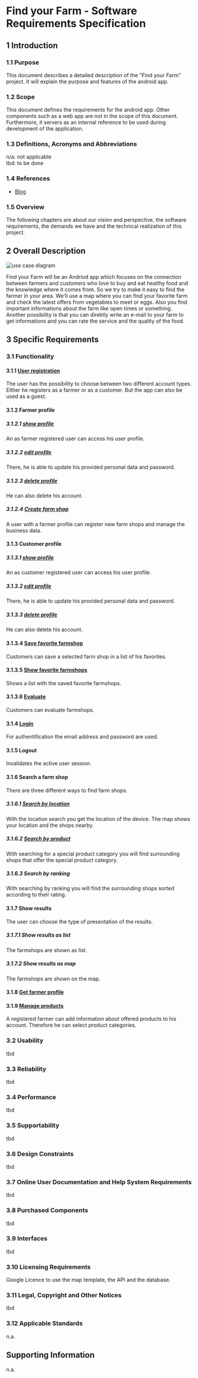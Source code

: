 # Find your Farm - Software Requirements Specification


## 1 Introduction


### 1.1 Purpose

This document describes a detailed description of the "Find your Farm" project. 
It will explain the purpose and features of the android app.

### 1.2 Scope

This document defines the requirements for the android app. Other components such as a web app are not in the scope of this document. 
Furthermore, it servers as an internal reference to be used during development of the application.

### 1.3 Definitions, Acronyms and Abbreviations

n/a: not applicable  
tbd: to be done


### 1.4 References


* [Blog](https://findyourfarm.wordpress.com/)


### 1.5 Overview

The following chapters are about our vision and perspective, the software requirements, the demands we have and the technical realization of this project.

## 2 Overall Description

![use case diagram](https://github.com/linkna/FyF/blob/master/documentation/OverallUseCaseDiagram-Page-1.jpg)

Find your Farm will be an Andriod app which focuses on the connection between farmers and customers who love to buy and eat healthy food and the knowledge where it comes from. So we try to make it easy to find the farmer in your area. We'll use a map where you can find your favorite farm and check the latest offers from vegetables to meet or eggs. Also you find important informations about the farm like open times or something. Another possibility is that you can direktly write an e-mail to your farm to get informations and you can rate the service and the quality of the food.

## 3 Specific Requirements

### 3.1 Functionality

#### 3.1.1 [User registration](https://github.com/linkna/FyF/blob/master/documentation/UC/UCS-create%20profile.md)

The user has the possibility to choose between two different account types. 
Either he registers as a farmer or as a customer. But the app can also be used as a guest.

#### 3.1.2 Farmer profile
##### 3.1.2.1 [show profile](https://github.com/linkna/FyF/blob/master/documentation/UC/UCS-create%20farm%20shop.md)
An as farmer registered user can access his user profile. 
##### 3.1.2.2 [edit profile](https://github.com/linkna/FyF/blob/master/documentation/UC/UCS-create%20farm%20shop.md)
There, he is able to update his provided personal data and password.
##### 3.1.2.3 [delete profile](https://github.com/linkna/FyF/blob/master/documentation/UC/UCS-create%20farm%20shop.md)
He can also delete his account. 
##### 3.1.2.4 [Create farm shop](https://github.com/linkna/FyF/blob/master/documentation/UC/UCS-create%20farm%20shop.md)
A user with a farmer profile can register new farm shops and manage the business data.

#### 3.1.3 Customer profile
##### 3.1.3.1 [show profile](https://github.com/linkna/FyF/blob/master/documentation/UC/UCS-create%20farm%20shop.md)
An as customer registered user can access his user profile.  
##### 3.1.3.2 [edit profile](https://github.com/linkna/FyF/blob/master/documentation/UC/UCS-create%20farm%20shop.md)
There, he is able to update his provided personal data and password.
##### 3.1.3.3 [delete profile](https://github.com/linkna/FyF/blob/master/documentation/UC/UCS-create%20farm%20shop.md)
He can also delete his account.
#### 3.1.3.4 [Save favorite farmshop](https://github.com/linkna/FyF/blob/master/documentation/UC/UCS-save%20favorite%20farmshop.md)
Customers can save a selected farm shop in a list of his favorites.
#### 3.1.3.5 [Show favorite farmshops](https://github.com/linkna/FyF/blob/master/documentation/UC/UCS-show%20favorite%20farmshops.md)
Shows a list with the saved favorite farmshops.
#### 3.1.3.6 [Evaluate](https://github.com/linkna/FyF/blob/master/documentation/UC/UCS-evaluate.md)
Customers can evaluate farmshops.

#### 3.1.4 [Login](https://github.com/linkna/FyF/blob/master/documentation/UC/UCS-login.md)
For authentification the email address and password are used.

#### 3.1.5 Logout
Invalidates the active user session.

#### 3.1.6 Search a farm shop
There are three different ways to find farm shops.

##### 3.1.6.1 [Search by location](https://github.com/linkna/FyF/blob/master/documentation/UC/UCS-search%20by%20location.md)
With the location search you get the location of the device. The map shows your location and the shops nearby.
##### 3.1.6.2 [Search by product](https://github.com/linkna/FyF/blob/master/documentation/UC/UCS-search%20by%20product.md)
With searching for a special product category you will find surrounding shops that offer the special product category.
##### 3.1.6.3 Search by ranking
With searching by ranking you will find the surrounding shops sorted according to their rating.

#### 3.1.7 Show results
The user can choose the type of presentation of the results.
##### 3.1.7.1 Show results as list
The farmshops are shown as list.
##### 3.1.7.2 Show results as map
The farmshops are shown on the map.

#### 3.1.8 [Get farmer profile](https://github.com/linkna/FyF/blob/master/documentation/UC/UCS-get%20farmer%20profile.md)

#### 3.1.9 [Manage products](https://github.com/linkna/FyF/blob/master/documentation/UC/UCS-manage%20products.md)
A registered farmer can add information about offered products to his account. Therefore he can select product categories.

### 3.2 Usability
tbd


### 3.3 Reliability
tbd


### 3.4 Performance
tbd


### 3.5 Supportability
tbd


### 3.6 Design Constraints
tbd

### 3.7 Online User Documentation and Help System Requirements
tbd


### 3.8 Purchased Components
tbd

### 3.9 Interfaces
tbd


### 3.10 Licensing Requirements

Google Licence to use the map template, the API and the database.

### 3.11 Legal, Copyright and Other Notices
tbd


### 3.12 Applicable Standards

n.a.

## Supporting Information

n.a.



